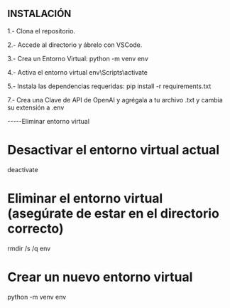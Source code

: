 ## INSTALACIÓN

1.- Clona el repositorio.

2.- Accede al directorio y ábrelo con VSCode.

3.- Crea un Entorno Virtual:
	python -m venv env
 
4.- Activa el entorno virtual env\Scripts\activate

5.- Instala las dependencias requeridas:
	pip install -r requirements.txt
 
7.- Crea una Clave de API de OpenAI y agrégala a tu archivo .txt y cambia su extensión a .env



-----Eliminar entorno virtual
# Desactivar el entorno virtual actual
deactivate

# Eliminar el entorno virtual (asegúrate de estar en el directorio correcto)
rmdir /s /q env

# Crear un nuevo entorno virtual
python -m venv env